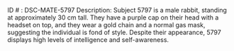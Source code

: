 ID # : DSC-MATE-5797
Description: Subject 5797 is a male rabbit, standing at approximately 30 cm tall. They have a purple cap on their head with a headset on top, and they wear a gold chain and a normal gas mask, suggesting the individual is fond of style. Despite their appearance, 5797 displays high levels of intelligence and self-awareness.